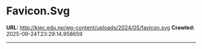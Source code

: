 # Favicon.Svg

**URL:** http://kiec.edu.np/wp-content/uploads/2024/05/favicon.svg
**Crawled:** 2025-09-24T23:29:14.958659

---

